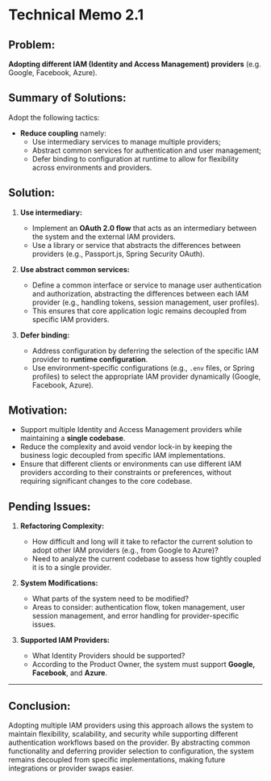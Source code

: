 # Technical Memo 2.1

## Problem:
**Adopting different IAM (Identity and Access Management) providers** (e.g. Google, Facebook, Azure).

## Summary of Solutions:
Adopt the following tactics:
- **Reduce coupling** namely:
    - Use intermediary services to manage multiple providers;
    - Abstract common services for authentication and user management;
    - Defer binding to configuration at runtime to allow for flexibility across environments and providers.

## Solution:
1. **Use intermediary:**
    - Implement an **OAuth 2.0 flow** that acts as an intermediary between the system and the external IAM providers.
    - Use a library or service that abstracts the differences between providers (e.g., Passport.js, Spring Security OAuth).

2. **Use abstract common services:**
    - Define a common interface or service to manage user authentication and authorization, abstracting the differences between each IAM provider (e.g., handling tokens, session management, user profiles).
    - This ensures that core application logic remains decoupled from specific IAM providers.

3. **Defer binding:**
    - Address configuration by deferring the selection of the specific IAM provider to **runtime configuration**.
    - Use environment-specific configurations (e.g., `.env` files, or Spring profiles) to select the appropriate IAM provider dynamically (Google, Facebook, Azure).

## Motivation:
- Support multiple Identity and Access Management providers while maintaining a **single codebase**.
- Reduce the complexity and avoid vendor lock-in by keeping the business logic decoupled from specific IAM implementations.
- Ensure that different clients or environments can use different IAM providers according to their constraints or preferences, without requiring significant changes to the core codebase.

## Pending Issues:
1. **Refactoring Complexity:**
    - How difficult and long will it take to refactor the current solution to adopt other IAM providers (e.g., from Google to Azure)?
    - Need to analyze the current codebase to assess how tightly coupled it is to a single provider.

2. **System Modifications:**
    - What parts of the system need to be modified?
    - Areas to consider: authentication flow, token management, user session management, and error handling for provider-specific issues.

3. **Supported IAM Providers:**
    - What Identity Providers should be supported?
    - According to the Product Owner, the system must support **Google, Facebook**, and **Azure**.

---

## Conclusion:
Adopting multiple IAM providers using this approach allows the system to maintain flexibility, scalability, and security while supporting different authentication workflows based on the provider. By abstracting common functionality and deferring provider selection to configuration, the system remains decoupled from specific implementations, making future integrations or provider swaps easier.
